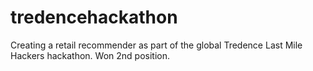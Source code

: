 # tredencehackathon
Creating a retail recommender as part of the global Tredence Last Mile Hackers hackathon. Won 2nd position. 
